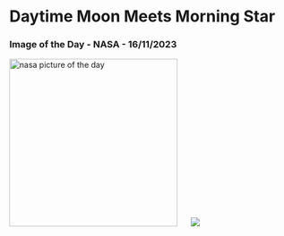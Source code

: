 # Daytime Moon Meets Morning Star
### Image of the Day - NASA - 16/11/2023
<img src="https://apod.nasa.gov/apod/image/2311/Katarzyna20_1024.jpg" alt="nasa picture of the day" width="300"/>&nbsp; &nbsp; &nbsp; <img src="https://github-readme-streak-stats.herokuapp.com/?user=tempo-riz&theme=gruvbox" >



  
